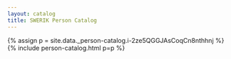 ```yaml
---
layout: catalog
title: SWERIK Person Catalog
---
```

{% assign p = site.data._person-catalog.i-2ze5QGGJAsCoqCn8nthhnj %}
{% include person-catalog.html p=p %}

